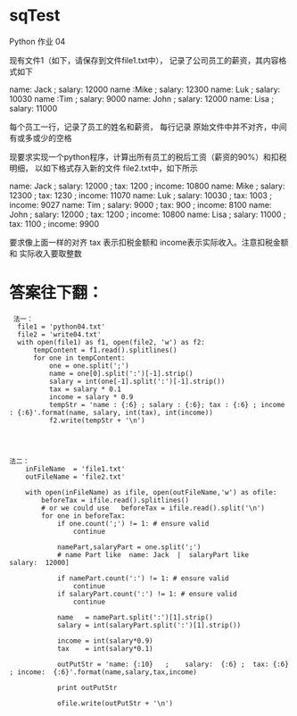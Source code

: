 # sqTest
Python 作业 04

现有文件1（如下，请保存到文件file1.txt中）， 记录了公司员工的薪资，其内容格式如下

name: Jack   ;    salary:  12000
 name :Mike ; salary:  12300
name: Luk ;   salary:  10030
  name :Tim ;  salary:   9000
name: John ;    salary:  12000
name: Lisa ;    salary:   11000

每个员工一行，记录了员工的姓名和薪资，
每行记录 原始文件中并不对齐，中间有或多或少的空格

现要求实现一个python程序，计算出所有员工的税后工资（薪资的90%）和扣税明细，
以如下格式存入新的文件 file2.txt中，如下所示

name: Jack   ;    salary:  12000 ;  tax: 1200 ; income:  10800
name: Mike   ;    salary:  12300 ;  tax: 1230 ; income:  11070
name: Luk    ;    salary:  10030 ;  tax: 1003 ; income:   9027
name: Tim    ;    salary:   9000 ;  tax:  900 ; income:   8100
name: John   ;    salary:  12000 ;  tax: 1200 ; income:  10800
name: Lisa   ;    salary:  11000 ;  tax: 1100 ; income:   9900

要求像上面一样的对齐
tax 表示扣税金额和 income表示实际收入。注意扣税金额和 实际收入要取整数  







# 答案往下翻：

     法一：
      file1 = 'python04.txt'
      file2 = 'write04.txt'
      with open(file1) as f1, open(file2, 'w') as f2:
          tempContent = f1.read().splitlines()
          for one in tempContent:
              one = one.split(';')
              name = one[0].split(':')[-1].strip()
              salary = int(one[-1].split(':')[-1].strip())
              tax = salary * 0.1
              income = salary * 0.9
              tempStr = 'name : {:6} ; salary : {:6}; tax : {:6} ; income : {:6}'.format(name, salary, int(tax), int(income))
              f2.write(tempStr + '\n')




    法二：
        inFileName  = 'file1.txt'
        outFileName = 'file2.txt'

        with open(inFileName) as ifile, open(outFileName,'w') as ofile:
            beforeTax = ifile.read().splitlines()
            # or we could use   beforeTax = ifile.read().split('\n')
            for one in beforeTax:
                if one.count(';') != 1: # ensure valid
                    continue

                namePart,salaryPart = one.split(';')   
                # name Part like  name: Jack  |  salaryPart like    salary:  12000]

                if namePart.count(':') != 1: # ensure valid
                    continue
                if salaryPart.count(':') != 1: # ensure valid
                    continue

                name   = namePart.split(':')[1].strip()
                salary = int(salaryPart.split(':')[1].strip())

                income = int(salary*0.9)
                tax    = int(salary*0.1)

                outPutStr = 'name: {:10}   ;    salary:  {:6} ;  tax: {:6} ; income:  {:6}'.format(name,salary,tax,income)

                print outPutStr

                ofile.write(outPutStr + '\n')


